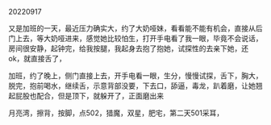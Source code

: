 20220917

又是加班的一天，最近压力确实大，约了大奶哑妹，看看能不能有机会，直接从后门上去，等大奶哑进来，感觉她比较怕生，打开手电看了我一眼，毕竟不会说话，房间很安静，起钟完，给我按腿，我起身去抱了抱她，试探性的去亲下她，还ok，就直接舌了，

加班，约了晚上，侧门直接上去，开手电看一眼，生分，慢慢试探，舌下，胸大，脱完，抱前喝水，继续舌，示意背部没要，下去口，舔逼，毒龙，趴着磨，让她翘起屁股也配合，但是顶下，就躲开了，正面磨出来



月亮湾，擦背，按脚，点502，猎魔，双星，肥宅，第二天501采耳，